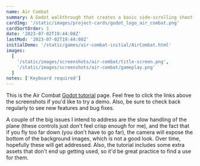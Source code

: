 ```yaml
---
name: Air Combat
summary: A Godot walkthrough that creates a basic side-scrolling shoot-'em-up
cardImg: '/static/images/project-cards/godot_logo_air_combat.png'
cardSortOrder: 1
date: '2023-07-02T19:44:08Z'
lastMod: '2023-07-02T19:44:08Z'
initialDemo: '/static/games/air-combat-initial/AirCombat.html'
images:
  [
    '/static/images/screenshots/air-combat/title-screen.png',
    '/static/images/screenshots/air-combat/gameplay.png'
  ]
notes: ['Keyboard required']
---
```


This is the Air Combat [Godot tutorial][1] page. Feel free to click the links above the screenshots if you'd like to
try a demo. Also, be sure to check back regularly to see new features and bug fixes.

A couple of the big issues I intend to address are the slow handling of the plane (these controls just don't feel crisp
enough for me), and the fact that if you fly too far down (you don't have to go far), the camera will expose the bottom
of the background images, which is not a good look. Over time, hopefully these will get addressed. Also, the tutorial
includes some extra assets that don't end up getting used, so it'd be great practice to find a use for them.

[1]: https://devga.me/tutorials/godot2d/
